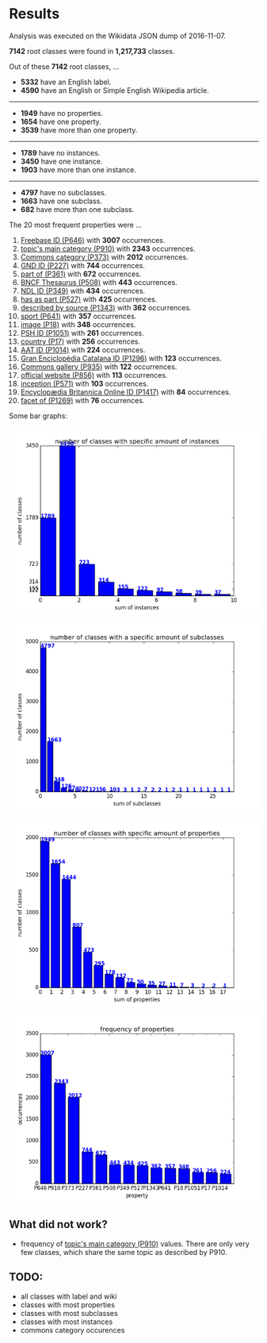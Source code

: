 # Results

Analysis was executed on the Wikidata JSON dump of 2016-11-07.

**7142** root classes were found in **1,217,733** classes.

Out of these **7142** root classes, ...

* **5332** have an English label.
* **4590** have an English or Simple English Wikipedia article.

---

* **1949** have no properties.
* **1654** have one property.
* **3539** have more than one property.

---

* **1789** have no instances.
* **3450** have one instance.
* **1903** have more than one instance.

---

* **4797** have no subclasses.
* **1663** have one subclass.
* **682** have more than one subclass.

The 20 most frequent properties were ...

1. [Freebase ID (P646)](https://www.wikidata.org/wiki/Property:P646) with **3007** occurrences.
2. [topic's main category (P910)](https://www.wikidata.org/wiki/Property:P910) with **2343** occurrences.
3. [Commons category (P373)](https://www.wikidata.org/wiki/Property:P373) with **2012** occurrences.
4. [GND ID (P227)](https://www.wikidata.org/wiki/Property:P227) with **744** occurrences.
5. [part of (P361)](https://www.wikidata.org/wiki/Property:P361) with **672** occurrences.
6. [BNCF Thesaurus (P508)](https://www.wikidata.org/wiki/Property:P508) with **443** occurrences.
7. [NDL ID (P349)](https://www.wikidata.org/wiki/Property:P349) with **434** occurrences.
8. [has as part (P527)](https://www.wikidata.org/wiki/Property:P527) with **425** occurrences.
9. [described by source (P1343)](https://www.wikidata.org/wiki/Property:P1343) with **362** occurrences.
10. [sport (P641)](https://www.wikidata.org/wiki/Property:P641) with **357** occurrences.
11. [image (P18)](https://www.wikidata.org/wiki/Property:P18) with **348** occurrences.
12. [PSH ID (P1051)](https://www.wikidata.org/wiki/Property:P1051) with **261** occurrences.
13. [country (P17)](https://www.wikidata.org/wiki/Property:P17) with **256** occurrences.
14. [AAT ID (P1014)](https://www.wikidata.org/wiki/Property:P1014) with **224** occurrences.
15. [Gran Enciclopèdia Catalana ID (P1296)](https://www.wikidata.org/wiki/Property:P1296) with **123** occurrences.
16. [Commons gallery (P935)](https://www.wikidata.org/wiki/Property:P935) with **122** occurrences.
17. [official website (P856)](https://www.wikidata.org/wiki/Property:P856) with **113** occurrences.
18. [inception (P571)](https://www.wikidata.org/wiki/Property:P571) with **103** occurrences.
19. [Encyclopædia Britannica Online ID (P1417)](https://www.wikidata.org/wiki/Property:P1417) with **84** occurrences.
20. [facet of (P1269)](https://www.wikidata.org/wiki/Property:P1269) with **76** occurrences.

Some bar graphs:


![instance sum]


![subclass sum]


![property sum]


![property frequency]


## What did not work?
* frequency of [topic's main category (P910)](https://www.wikidata.org/wiki/Property:P910) values.
 There are only very few classes, which share the same topic as described by P910.

## TODO:
* all classes with label and wiki
* classes with most properties
* classes with most subclasses
* classes with most instances
* commons category occurences

[instance sum]: https://github.com/AlexBaier/bachelorthesis/blob/master/data_analysis/output/instance_sum.png
[property sum]: https://github.com/AlexBaier/bachelorthesis/blob/master/data_analysis/output/property_sum.png
[subclass sum]: https://github.com/AlexBaier/bachelorthesis/blob/master/data_analysis/output/subclass_sum.png
[property frequency]: https://github.com/AlexBaier/bachelorthesis/blob/master/data_analysis/output/property_frequency.png
